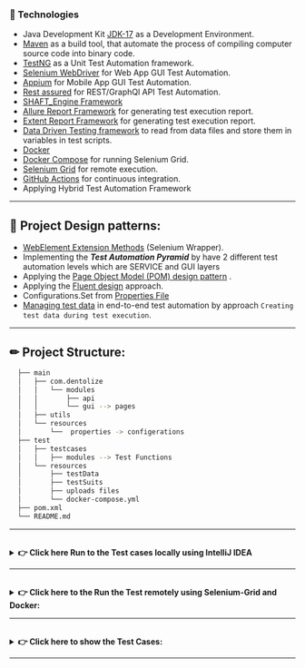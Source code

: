 ### 🔧 Technologies

* Java Development Kit [JDK-17](https://www.oracle.com/java/technologies/downloads/#jdk17-windows) as a Development
  Environment.
* [Maven](https://maven.apache.org/) as a build tool, that automate the process of compiling computer source code into
  binary code.
* [TestNG](https://testng.org/) as a Unit Test Automation framework.
* [Selenium WebDriver](https://www.selenium.dev/documentation/en/) for Web App GUI Test Automation.
* [Appium](https://appium.io/) for Mobile App GUI Test Automation.
* [Rest assured](https://javadoc.io/doc/io.rest-assured/rest-assured/latest/index.html) for REST/GraphQl API Test
  Automation.
* [SHAFT_Engine Framework](https://github.com/ShaftHQ/SHAFT_ENGINE.git)
* [Allure Report Framework](https://docs.qameta.io/allure/) for generating test execution report.
* [Extent Report Framework](https://www.extentreports.com/docs/versions/4/java/) for generating test execution report.
* [Data Driven Testing framework](https://www.guru99.com/data-driven-testing.html) to read from data files and store
  them in variables in test scripts.
* [Docker](https://docs.docker.com/)
* [Docker Compose](https://docs.docker.com/compose/overview/) for running Selenium Grid.
* [Selenium Grid](https://www.selenium.dev/documentation/grid/) for remote execution.
* [GitHub Actions](https://docs.github.com/en/actions) for continuous integration.
* Applying Hybrid Test Automation Framework

---

## 📝 Project Design patterns:

* [WebElement Extension Methods](https://toolsqa.com/selenium-webdriver/c-sharp/webelement-extensions-method/) (Selenium
  Wrapper).
* Implementing the ***Test Automation Pyramid*** by have 2 different test automation levels which are SERVICE and GUI
  layers
* Applying
  the [Page Object Model (POM) design pattern](https://www.browserstack.com/guide/page-object-model-in-selenium#:~:text=Page%20Object%20Model%2C%20also%20known,application%20as%20a%20class%20file.)
  .
* Applying the [Fluent design](https://java-design-patterns.com/patterns/fluentinterface/) approach.
* Configurations.Set from [Properties File](src/main/resources/properties)
* [Managing test data](https://www.ontestautomation.com/managing-test-data-in-end-to-end-test-automation/?fbclid=IwAR3JVpSg8jkhxVMgcPzihHDPzSWebbPxLZ7RxX22QQeJlSwQBNhNiXq-koU)
  in end-to-end test automation by approach `Creating test data during test execution`.

---

## ✏ Project Structure:

``` bash
  ├── main
  │   ├── com.dentolize 
  │   │   └── modules
  │   │       ├── api
  │   │       └── gui --> pages
  │   ├── utils 
  │   └── resources
  │       └──  properties -> configerations
  ├── test
  │   ├── testcases 
  │   │   ├── modules --> Test Functions
  │   └── resources
  │       ├── testData
  │       ├── testSuits
  │       ├── uploads files
  │       └── docker-compose.yml
  ├── pom.xml
  └── README.md
```

---
<br/>
  <details>
    <summary>
      <strong> 👉 Click here Run to the Test cases locally using IntelliJ IDEA </strong> 
    </summary>


Pre-requisites: jdk-17 and maven should be installed

* Set the [properties](src/main/resources)  including all the configurations
* Set the test Data from [TestData](src/test/resources/testDataFiles)
* Edit your run configuration templates before running your tests by following these steps:
  <br/>- Open 'Edit Run/Debug Configurations' dialog > Edit Configurations... > Edit configuration templates...
  <br/>- Select <b>TestNG</b> > Listeners > and add this listener:
  <br/>`com.shaft.tools.listeners.AlterSuiteListener`, `com.shaft.tools.listeners.SuiteListener`
  , `com.shaft.tools.listeners.InvokedMethodListener`

* Execute All tests using Command-line opening a terminal on the project root path and run the
  following command:

```bash 
mvn clean test
```
```bash 
mvn clean test
```
```bash 
mvn -Dtest="nopCommerce.tests.**" test
```
```bash

```

* After executing,The report will be generated automatically after running the test.
* Find the Extent Report [ExtentReports.html](ExtentReports.html) in the project root path for the latest execution and
  open by any browser

  </details>

---
<br/>
  <details>
    <summary>
      <strong> 👉 Click here to the Run the Test remotely using Selenium-Grid and Docker: </strong> 
    </summary>

Pre-requisites: Docker Desktop should be installed.

* To start selenium-grid using docker-compose; at the root directory of the project, run the following command:

```bash
docker-compose -f src/test/resources/docker-compose.yml up --scale chrome=2 --remove-orphans -d
```

* Open [http://localhost:4444/grid/console](http://localhost:4444/grid/console) to monitor selenium grid.
* Run the test using the following command:

```bash
mvn test
```

* To end/down selenium grid; at the root directory, run the following command:

```bash:
docker-compose -f src/test/resources/docker-compose.yml down --remove-orphans
```

</details>

---

<br/>
  <details>
    <summary>
      <strong> 👉  Click here to show the Test Cases: </strong> 
    </summary>

```bach
* Verify the user Can "Register" via email.
* Verify the user Can "Login" via email.
* Verify the user can "Change password".
* Verify the user can "Login with New Password".
* Verify the user Can "Search" with Keyword.
* Verify the user can "Search" via auto complete.
* Verify the user can "ContactUs" and send Message.
* Verify the user can "Add Product to Cart"
* Verify the user can "Add Product to Wishlist"
* Verify the user can "Add Products to Compare".
* Verify the user can "Email Product to Friend".
* Verify the user can "Check out Product".
```

</details>

---